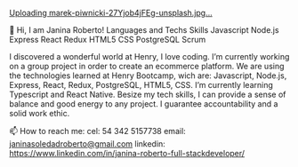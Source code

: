 [Uploading marek-piwnicki-27Yjob4jFEg-unsplash.jpg…]()

 👋 Hi, I am Janina Roberto!
Languages and Techs Skills
Javascript   Node.js  Express  React  Redux  HTML5  CSS  PostgreSQL  Scrum


I discovered a wonderful world at Henry, I love coding.
 I’m currently working on a group project in order to create an ecommerce platform. We are using the technologies learned at Henry Bootcamp, wich are: Javascript, Node.js, Express, React, Redux, PostgreSQL, HTML5, CSS.
 I’m currently learning Typescript and React Native.
 Besize my tech skills, I can provide a sense of balance and good energy to any project. I guarantee accountability and a solid work ethic.

 📫 How to reach me: 
 cel: 54 342 5157738
 email: janinasoledadroberto@gmail.com
 linkedin: https://www.linkedin.com/in/janina-roberto-full-stackdeveloper/


